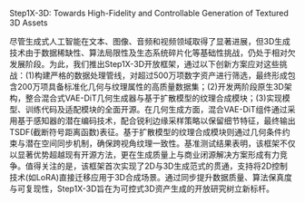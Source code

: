 Step1X-3D: Towards High-Fidelity and Controllable Generation of Textured 3D Assets

尽管生成式人工智能在文本、图像、音频和视频领域取得了显著进展，但3D生成技术由于数据稀缺性、算法局限性及生态系统碎片化等基础性挑战，仍处于相对欠发展阶段。为此，我们推出Step1X-3D开放框架，通过以下创新方案应对这些挑战：(1)构建严格的数据处理管线，对超过500万项数字资产进行筛选，最终形成包含200万项具备标准化几何与纹理属性的高质量数据集；(2)开发两阶段原生3D架构，整合混合式VAE-DiT几何生成器与基于扩散模型的纹理合成模块；(3)实现模型、训练代码及适配模块的全面开源。在几何生成方面，混合VAE-DiT组件通过采用基于感知器的潜在编码技术，配合锐利边缘采样策略以保留细节特征，最终输出TSDF(截断符号距离函数)表征。基于扩散模型的纹理合成模块则通过几何条件约束与潜在空间同步机制，确保跨视角纹理一致性。基准测试结果表明，该框架不仅以显著优势超越现有开源方法，更在生成质量上与商业闭源解决方案形成有力竞争。值得关注的是，该框架首次实现了2D与3D生成范式的贯通，支持将2D控制技术(如LoRA)直接迁移应用于3D合成场景。通过同步提升数据质量、算法保真度与可复现性，Step1X-3D旨在为可控式3D资产生成的开放研究树立新标杆。

